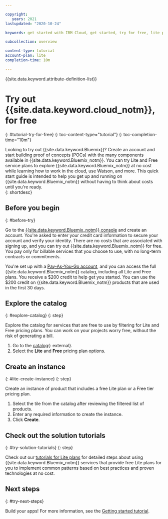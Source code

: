 ```yaml
---

copyright:
   years: 2021
lastupdated: "2020-10-24"

keywords: get started with IBM Cloud, get started, try for free, lite plan

subcollection: overview

content-type: tutorial
account-plan: lite
completion-time: 10m 

---
```


{{site.data.keyword.attribute-definition-list}}

# Try out {{site.data.keyword.cloud_notm}}, for free
{: #tutorial-try-for-free}
{: toc-content-type="tutorial"} 
{: toc-completion-time="10m"} 

Looking to try out {{site.data.keyword.Bluemix}}? Create an account and start building proof of concepts (POCs) with the many components available in {{site.data.keyword.Bluemix_notm}}. You can try Lite and Free service plans to explore {{site.data.keyword.Bluemix_notm}} at no cost while learning how to work in the cloud, use Watson, and more. This quick start guide is intended to help you get up and running on {{site.data.keyword.Bluemix_notm}} without having to think about costs until you're ready.  
{: shortdesc}

## Before you begin
{: #before-try}

Go to the [{{site.data.keyword.Bluemix_notm}} console](https://{DomainName}) and create an account. You're asked to enter your credit card information to secure your account and verify your identity. There are no costs that are associated with signing up, and you can try out {{site.data.keyword.Bluemix_notm}} for free. You pay only for billable services that you choose to use, with no long-term contracts or commitments.

You're set up with a [Pay-As-You-Go account](/docs/account?topic=account-accounts#paygo), and you can access the full {{site.data.keyword.Bluemix_notm}} catalog, including all Lite and Free plans. You receive a $200 credit to help get you started. You can use the $200 credit on {{site.data.keyword.Bluemix_notm}} products that are used in the first 30 days.


## Explore the catalog
{: #explore-catalog}
{: step}

Explore the catalog for services that are free to use by filtering for Lite and Free pricing plans. You can work on your projects worry free, without the risk of generating a bill.

1. Go to the [catalog](/catalog){: external}.  
2. Select the **Lite** and **Free** pricing plan options.

## Create an instance
{: #lite-create-instance}
{: step}

Create an instance of product that includes a free Lite plan or a Free tier pricing plan.

1. Select the tile from the catalog after reviewing the filtered list of products.
2. Enter any required information to create the instance.
3. Click **Create**.

## Check out the solution tutorials
{: #try-solution-tutorials}
{: step}

Check out our [tutorials for Lite plans](/docs?tab=tutorials&filters=lite-account) for detailed steps about using {{site.data.keyword.Bluemix_notm}} services that provide free Lite plans for you to implement common patterns based on best practices and proven technologies at no cost.

## Next steps
{: #try-next-steps}

Build your apps! For more information, see the [Getting started tutorial](/docs/apps?topic=apps-getting-started).
